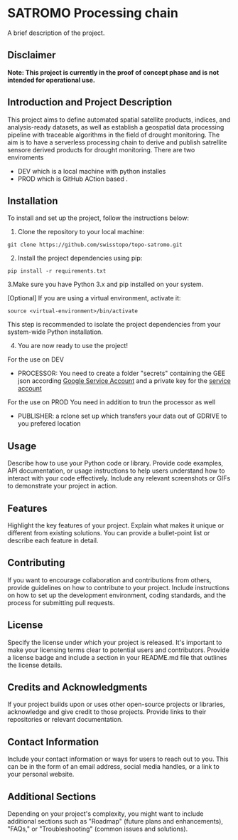 # SATROMO Processing chain

A brief description of the project.

## Disclaimer

**Note: This project is currently in the proof of concept phase and is not intended for operational use.**

## Introduction and Project Description

This project aims to define automated spatial satellite products, indices, and analysis-ready datasets, as well as establish a geospatial data processing pipeline with traceable algorithms in the field of drought monitoring.
The aim is to have a serverless processing chain to derive and publish satrellite sensore derived products for drought monitoring. 
There are two enviroments
- DEV which is  a local machine with python installes
- PROD which is GitHub ACtion based .

## Installation

To install and set up the project, follow the instructions below:

1. Clone the repository to your local machine:
```
git clone https://github.com/swisstopo/topo-satromo.git
```
2. Install the project dependencies using pip:
```
pip install -r requirements.txt
```
3.Make sure you have Python 3.x and pip installed on your system.

[Optional] If you are using a virtual environment, activate it:
```
source <virtual-environment>/bin/activate
```
This step is recommended to isolate the project dependencies from your system-wide Python installation.

4. You are now ready to use the project!

For the use on DEV
- PROCESSOR: You need to create a folder "secrets" containing the GEE json according [Google Service Account](https://developers.google.com/earth-engine/guides/service_account) and a private key for the [service account](https://developers.google.com/earth-engine/guides/service_account#create-a-private-key-for-the-service-account)

For the use on PROD
You need in addition to trun the processor as well
- PUBLISHER: a rclone set up which transfers your data out of GDRIVE to you prefered location

## Usage

Describe how to use your Python code or library. Provide code examples, API documentation, or usage instructions to help users understand how to interact with your code effectively. Include any relevant screenshots or GIFs to demonstrate your project in action.

## Features

Highlight the key features of your project. Explain what makes it unique or different from existing solutions. You can provide a bullet-point list or describe each feature in detail.

## Contributing

If you want to encourage collaboration and contributions from others, provide guidelines on how to contribute to your project. Include instructions on how to set up the development environment, coding standards, and the process for submitting pull requests.

## License

Specify the license under which your project is released. It's important to make your licensing terms clear to potential users and contributors. Provide a license badge and include a section in your README.md file that outlines the license details.

## Credits and Acknowledgments

If your project builds upon or uses other open-source projects or libraries, acknowledge and give credit to those projects. Provide links to their repositories or relevant documentation.

## Contact Information

Include your contact information or ways for users to reach out to you. This can be in the form of an email address, social media handles, or a link to your personal website.

## Additional Sections

Depending on your project's complexity, you might want to include additional sections such as "Roadmap" (future plans and enhancements), "FAQs," or "Troubleshooting" (common issues and solutions).



